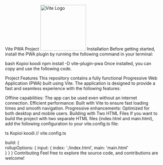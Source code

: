 Vite PWA Project
<img src="https://vitejs.dev/logo.svg" alt="Vite Logo" width="150"/>
Installation
Before getting started, install the PWA plugin by running the following command in your terminal:

bash
Kopioi koodi
npm install -D vite-plugin-pwa
Once installed, you can copy and use the following code.

Project Features
This repository contains a fully functional Progressive Web Application (PWA) built using Vite. The application is designed to provide a fast and seamless experience with the following features:

Offline capabilities: The app can be used even without an internet connection.
Efficient performance: Built with Vite to ensure fast loading times and smooth navigation.
Progressive enhancements: Optimized for both desktop and mobile users.
Building with Two HTML Files
If you want to build the project with two separate HTML files (index.html and main.html), add the following configuration to your vite.config.ts file:

ts
Kopioi koodi
// vite.config.ts

build: {  
  rollupOptions: {
    input: {
      index: './index.html',
      main: 'main.html'        
    }
  }
}
Contributing
Feel free to explore the source code, and contributions are welcome!
